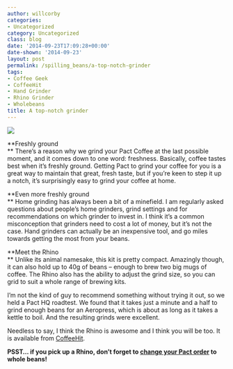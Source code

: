 ```yaml
---
author: willcorby
categories:
- Uncategorized
category: Uncategorized
class: blog
date: '2014-09-23T17:09:28+00:00'
date-shown: '2014-09-23'
layout: post
permalink: /spilling_beans/a-top-notch-grinder
tags:
- Coffee Geek
- CoffeeHit
- Hand Grinder
- Rhino Grinder
- Wholebeans
title: A top-notch grinder
---
```


![](https://pactcoffee.files.wordpress.com/2014/09/rhino-notext.jpg?w=545)

**Freshly ground  
** There’s a reason why we grind your Pact Coffee at the last possible moment,
and it comes down to one word: freshness. Basically, coffee tastes best when
it’s freshly ground. Getting Pact to grind your coffee for you is a great way
to maintain that great, fresh taste, but if you’re keen to step it up a notch,
it’s surprisingly easy to grind your coffee at home.

**Even more freshly ground  
** Home grinding has always been a bit of a minefield. I am regularly asked
questions about people’s home grinders, grind settings and for recommendations
on which grinder to invest in. I think it’s a common misconception that
grinders need to cost a lot of money, but it’s not the case. Hand grinders can
actually be an inexpensive tool, and go miles towards getting the most from
your beans.

**Meet the Rhino  
** Unlike its animal namesake, this kit is pretty compact. Amazingly though,
it can also hold up to 40g of beans – enough to brew two big mugs of coffee.
The Rhino also has the ability to adjust the grind size, so you can grid to
suit a whole range of brewing kits.

I’m not the kind of guy to recommend something without trying it out, so we
held a Pact HQ roadtest. We found that it takes just a minute and a half to
grind enough beans for an Aeropress, which is about as long as it takes a
kettle to boil. And the resulting grinds were excellent.

Needless to say, I think the Rhino is awesome and I think you will be too. It
is available from [CoffeeHit](http://www.coffeehit.co.uk).

****PSST…** if you pick up a Rhino, don’t forget to [**change your Pact
order**](https://www.pactcoffee.com/account?utm_source=pactblog&utm_medium=account&utm_content=rhinogrinder)
to whole beans!**